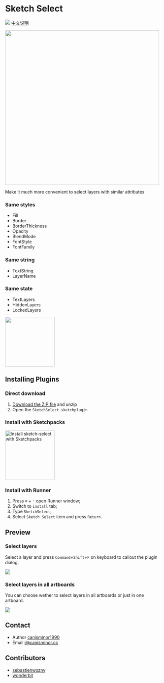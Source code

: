# Sketch Select
![](https://badges.sketchpacks.com/plugins/cm.sketch.select/version.svg) [中文说明](README_zh.md)

<img src="https://o4j4l4n7h.qnssl.com/2017-08-04-cover_select.png" width="500">

Make it much more convenient to select layers with similar attributes

### Same styles

- Fill
- Border
- BorderThickness
- Opacity
- BlendMode
- FontStyle
- FontFamily

### Same string

- TextString
- LayerName

### Same state

- TextLayers
- HiddenLayers
- LockedLayers

<a href="http://bit.ly/SketchRunnerWebsite">
  <img src="http://sketchrunner.com/img/badge_white.png" width="160">
</a>

## Installing Plugins

### Direct download

1. [Download the ZIP file](https://github.com/canisminor1990/sketch-select/archive/master.zip) and unzip
2. Open the `SketchSelect.sketchplugin`

### Install with Sketchpacks

<a href="https://sketchpacks.com/canisminor1990/sketch-select/install"><img src="https://sketchpacks-com.s3.amazonaws.com/assets/badges/sketchpacks-badge-install.png" alt="Install sketch-select with Sketchpacks" width="160"></a>

### Install with Runner

1. Press `⌘` + `'` open Runner window;
2. Switch to `install` tab;
3. Type `SketchSelect`;
4. Select `Sketch Select` item and press `Return`.

## Preview

### Select layers

Select a layer and press `Command`+`Shift`+`F` on keyboard to callout the plugin dialog.

![](http://i.imgur.com/Hly5g1r.png)

### Select layers in all artboards

You can choose wether to select layers in all artboards or just in one artboard.

![](http://i.imgur.com/xkma6Lb.png)

## Contact

* Author [canisminor1990](https://github.com/canisminor1990)
* Email <i@canisminor.cc>

## Contributors

* [sebastienwozny](https://github.com/sebastienwozny)
* [wonderbit](https://github.com/wonderbit/sketch-select-similar-layers)
